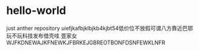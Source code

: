 # hello-world
just anther repository
uiefjkafbjklbjkb4kjbt54低价位不放假可谓八方靠近巴鄂玩不玩科技发布借壳哇
疍家女WJFKDNEWAJKFNEWKJFBRKEJGBREOTBONFDSNFEWKLNFR
